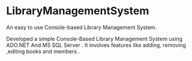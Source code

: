 # LibraryManagementSystem
An easy to use Console-based Library Management System.

 Developed a simple Console-Based Library Management System using ADO.NET And MS SQL Server .
 It involves features like adding, removing ,editing books and members .